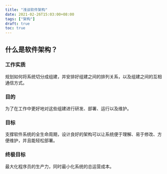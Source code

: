 ```yaml
---
title: "浅谈软件架构"
date: 2021-02-26T15:03:00+08:00
tags: ["架构"] 
draft: true
toc: true
---
```


## 什么是软件架构？

### 工作实质

规划如何将系统切分成组建，并安排好组建之间的排列关系，以及组建之间的互相通信方式。

### 目的

为了在工作中更好地对这些组建进行研发、部署、运行以及维护。

### 目标

支撑软件系统的全生命周期，设计良好的架构可以让系统便于理解、易于修改、方便维护，并且能轻松部署。

### 终极目标

最大化程序员的生产力，同时最小化系统的总运营成本。